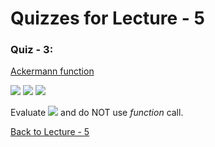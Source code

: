 # Quizzes for Lecture - 5

### Quiz - 3:
[Ackermann function](https://en.wikipedia.org/wiki/Ackermann_function)

<img src="https://render.githubusercontent.com/render/math?math=A(0,n) = (n%2B1)">

<img src="https://render.githubusercontent.com/render/math?math=A(m%2B1,0) = A(m,1)">

<img src="https://render.githubusercontent.com/render/math?math=A(m%2B1,n%2B1) = A(m,A(m%2B1,n))">

Evaluate <img src="https://render.githubusercontent.com/render/math?math=A(3,11)"> and do NOT use *function* call.

[Back to Lecture - 5](https://github.com/RupakMukherjee/fluid_teaching#lecture-5)

